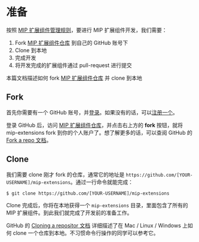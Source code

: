 准备
==============

按照 [MIP 扩展组件管理规则](./spec.md)，要进行 MIP 扩展组件开发，我们需要：

1. Fork [MIP 扩展组件仓库](https://github.com/mipengine/mip-extensions) 到自己的 GitHub 账号下
2. Clone 到本地
3. 完成开发
4. 将开发完成的扩展组件通过 pull-request 进行提交

本篇文档描述如何 fork [MIP 扩展组件仓库](https://github.com/mipengine/mip-extensions) 并 clone 到本地


## Fork

首先你需要有一个 GitHub 账号，并[登录](https://github.com/login)。如果没有的话，可以[注册一个](https://github.com/join?source=header-home)。

登录 GitHub 后，访问 [MIP 扩展组件仓库](https://github.com/mipengine/mip-extensions)，并点击右上方的 **fork** 按钮，就将 mip-extensions fork 到你的个人账户了。想了解更多的话，可以查阅 GitHub 的 [Fork a repo 文档](https://help.github.com/articles/fork-a-repo/)。

## Clone

我们需要 clone 刚才 fork 的仓库，通常它的地址是 `https://github.com/[YOUR-USERNAME]/mip-extensions`。通过一行命令就能完成：


```
$ git clone https://github.com/[YOUR-USERNAME]/mip-extensions
```

Clone 完成后，你将在本地获得一个 `mip-extensions` 目录，里面包含了所有的 MIP 扩展组件。到此我们就完成了开发前的准备工作。


GitHub 的 [Cloning a repositor 文档](https://help.github.com/articles/cloning-a-repository/) 详细描述了在 Mac / Linux / Windows 上如何 clone 一个仓库到本地。不习惯命令行操作的同学可以参考它。

